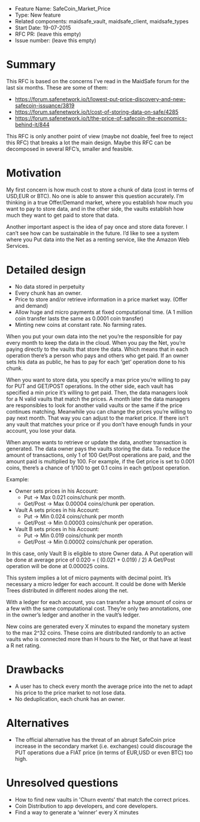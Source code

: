 - Feature Name: SafeCoin_Market_Price
- Type: New feature
- Related components: maidsafe_vault, maidsafe_client, maidsafe_types
- Start Date: 19-07-2015
- RFC PR: (leave this empty)
- Issue number: (leave this empty)

# Summary

This RFC is based on the concerns I’ve read in the MaidSafe forum for the last six months. These are some of them:

* https://forum.safenetwork.io/t/lowest-put-price-discovery-and-new-safecoin-issuance/3819
* https://forum.safenetwork.io/t/cost-of-storing-data-on-safe/4285
* https://forum.safenetwork.io/t/the-price-of-safecoin-the-economics-behind-it/844

This RFC is only another point of view (maybe not doable, feel free to reject this RFC) that breaks a lot the main design. Maybe this RFC can be decomposed in several RFC’s, smaller and feasible.


# Motivation

My first concern is how much cost to store a chunk of data (cost in terms of USD,EUR or BTC). No one is able to answer this question accurately. I’m thinking in a true Offer/Demand market, where you establish how much you want to pay to store data, and in the other side, the vaults establish how much they want to get paid to store that data.

Another important aspect is the idea of pay once and store data forever. I can’t see how can be sustainable in the future. I’d like to see a system where you Put data into the Net as a renting service, like the Amazon Web Services.


# Detailed design

* No data stored in perpetuity
* Every chunk has an owner.
* Price to store and/or retrieve information in a price market way. (Offer and demand)
* Allow huge and micro payments at fixed computational time. (A 1 million coin transfer lasts the same as 0.0001 coin transfer)
* Minting new coins at constant rate. No farming rates.

When you put your own data into the net you’re the responsible for pay every month to keep the data in the cloud. When you pay the Net, you’re paying directly to the vaults that store the data. Which means that in each operation there’s a person who pays and others who get paid. If an owner sets his data as public, he has to pay for each ‘get’ operation done to his chunk.

When you want to store data, you specify a max price you’re willing to pay for PUT and GET/POST operations. In the other side, each vault has specified a min price it’s willing to get paid. Then, the data managers look for a N valid vaults that match the prices. A month later the data managers are responsibles to look for another valid vaults or the same if the price continues matching. Meanwhile you can change the prices you’re willing to pay next month. That way you can adjust to the market price. If there isn’t any vault that matches your price or if you don’t have enough funds in your account, you lose your data.

When anyone wants to retrieve or update the data, another transaction is generated. The data owner pays the vaults storing the data. To reduce the amount of transactions, only 1 of 100 Get/Post operations are paid, and the amount paid is multiplied by 100. For example, if the Get price is set to 0.001 coins, there’s a chance of 1/100 to get 0.1 coins in each get/post operation.

Example:
- Owner sets prices in his Account:
  * Put -> Max 0.021 coins/chunk per month.
  * Get/Post -> Max 0.00004 coins/chunk per operation.
- Vault A sets prices in his Account:
  * Put -> Min 0.024 coins/chunk per month
  * Get/Post -> Min 0.00003 coins/chunk per operation.
- Vault B sets prices in his Account:
  * Put -> Min 0.019 coins/chunk per month
  * Get/Post -> Min 0.00002 coins/chunk per operation.

In this case, only Vault B is eligible to store Owner data.
A Put operation will be done at average price of 0.020 = ( (0.021 + 0.019) / 2)
A Get/Post operation will be done at 0.000025 coins.

This system implies a lot of micro payments with decimal point. It’s necessary a micro ledger for each account. It could be done with Merkle Trees distributed in different nodes along the net.

With a ledger for each account, you can transfer a huge amount of coins or a few with the same computational cost. They’re only two annotations, one in the owner’s ledger and another in the vault’s ledger.

New coins are generated every X minutes to expand the monetary system to the max 2^32 coins. These coins are distributed randomly to an active vaults who is connected more than H hours to the Net, or that have at least a R net rating.

# Drawbacks

* A user has to check every month the average price into the net to adapt his price to the price market to not lose data.
* No deduplication, each chunk has an owner.

# Alternatives

* The official alternative has the threat of an abrupt SafeCoin price increase in the secondary market (i.e. exchanges) could discourage the PUT operations due a FIAT price (in terms of EUR,USD or even BTC) too high.

# Unresolved questions

* How to find new vaults in 'Churn events' that match the correct prices.
* Coin Distribution to app developers, and core developers.
* Find a way to generate a ‘winner’ every X minutes
